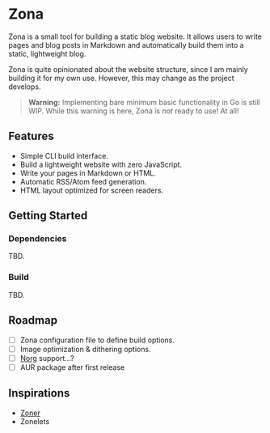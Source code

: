 # Zona

Zona is a small tool for building a static blog website. It allows users to write pages and blog posts in Markdown and automatically build them into a static, lightweight blog.

Zona is quite opinionated about the website structure, since I am mainly building it for my own use. However, this may change as the project develops. 

> **Warning:** Implementing bare minimum basic functionality in Go is still WIP. While this warning is here, Zona is _not_ ready to use! At all!

## Features

- Simple CLI build interface.
- Build a lightweight website with zero JavaScript. 
- Write your pages in Markdown or HTML.
- Automatic RSS/Atom feed generation.
- HTML layout optimized for screen readers.

## Getting Started

### Dependencies

TBD.

### Build

TBD.

## Roadmap

- [ ] Zona configuration file to define build options.
- [ ] Image optimization & dithering options.
- [ ] [Norg](https://github.com/nvim-neorg/neorg) support...?
- [ ] AUR package after first release

## Inspirations

- [Zoner](https://git.sr.ht/~ryantrawick/zoner)
- Zonelets